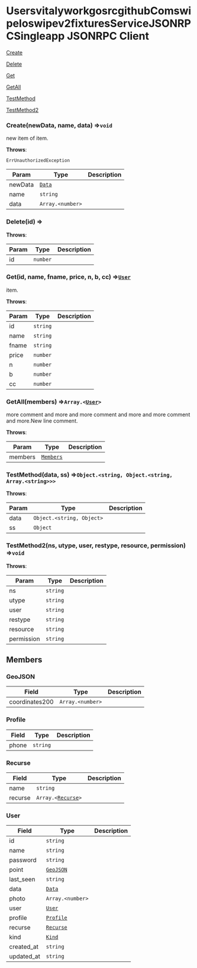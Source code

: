 # UsersvitalyworkgosrcgithubComswipeIoswipev2fixturesServiceJSONRPCSingleapp JSONRPC Client

<a href="#Create">Create</a>

<a href="#Delete">Delete</a>

<a href="#Get">Get</a>

<a href="#GetAll">GetAll</a>

<a href="#TestMethod">TestMethod</a>

<a href="#TestMethod2">TestMethod2</a>

### <a name="Create"></a>Create(newData, name, data) ⇒<code>void</code>

 new item of item.



**Throws**:

<code>ErrUnauthorizedException</code>



| Param | Type | Description |
|------|------|------|
|newData|<code><a href="#Data">Data</a></code>||
|name|<code>string</code>||
|data|<code>Array.&lt;number&gt;</code>||
### <a name="Delete"></a>Delete(id) ⇒





**Throws**:



| Param | Type | Description |
|------|------|------|
|id|<code>number</code>||
### <a name="Get"></a>Get(id, name, fname, price, n, b, cc) ⇒<code><a href="#User">User</a></code>

 item.



**Throws**:



| Param | Type | Description |
|------|------|------|
|id|<code>string</code>||
|name|<code>string</code>||
|fname|<code>string</code>||
|price|<code>number</code>||
|n|<code>number</code>||
|b|<code>number</code>||
|cc|<code>number</code>||
### <a name="GetAll"></a>GetAll(members) ⇒<code>Array.&lt;<a href="#User">User</a>&gt;</code>

 more comment and more and more comment and more and more comment and more.New line comment.



**Throws**:



| Param | Type | Description |
|------|------|------|
|members|<code><a href="#Members">Members</a></code>||
### <a name="TestMethod"></a>TestMethod(data, ss) ⇒<code>Object.&lt;string, Object.&lt;string, Array.&lt;string&gt;&gt;&gt;</code>





**Throws**:



| Param | Type | Description |
|------|------|------|
|data|<code>Object.&lt;string, Object&gt;</code>||
|ss|<code>Object</code>||
### <a name="TestMethod2"></a>TestMethod2(ns, utype, user, restype, resource, permission) ⇒<code>void</code>





**Throws**:



| Param | Type | Description |
|------|------|------|
|ns|<code>string</code>||
|utype|<code>string</code>||
|user|<code>string</code>||
|restype|<code>string</code>||
|resource|<code>string</code>||
|permission|<code>string</code>||
## Members

### GeoJSON

| Field | Type | Description |
|------|------|------|
|coordinates200|<code>Array.&lt;number&gt;</code>||
### Profile

| Field | Type | Description |
|------|------|------|
|phone|<code>string</code>||
### Recurse

| Field | Type | Description |
|------|------|------|
|name|<code>string</code>||
|recurse|<code>Array.&lt;<a href="#Recurse">Recurse</a>&gt;</code>||
### User

| Field | Type | Description |
|------|------|------|
|id|<code>string</code>||
|name|<code>string</code>||
|password|<code>string</code>||
|point|<code><a href="#GeoJSON">GeoJSON</a></code>||
|last_seen|<code>string</code>||
|data|<code><a href="#Data">Data</a></code>||
|photo|<code>Array.&lt;number&gt;</code>||
|user|<code><a href="#User">User</a></code>||
|profile|<code><a href="#Profile">Profile</a></code>||
|recurse|<code><a href="#Recurse">Recurse</a></code>||
|kind|<code><a href="#Kind">Kind</a></code>||
|created_at|<code>string</code>||
|updated_at|<code>string</code>||
